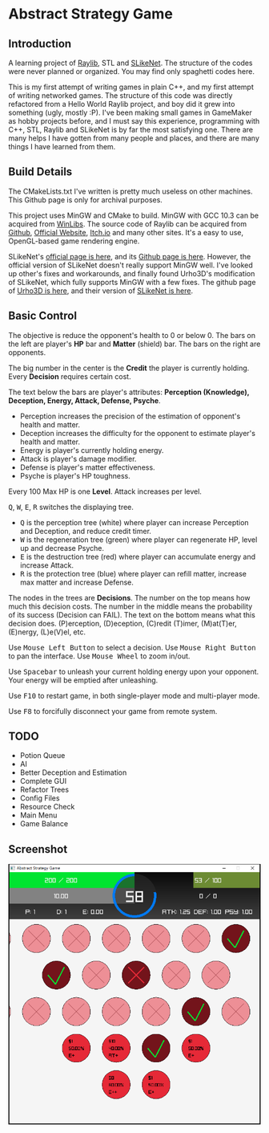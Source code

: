 # Abstract Strategy Game

## Introduction

A learning project of [Raylib](https://github.com/raysan5/raylib), STL and [SLikeNet](https://github.com/SLikeSoft/SLikeNet). The structure of the codes were never planned or organized. You may find only spaghetti codes here.

This is my first attempt of writing games in plain C++, and my first attempt of writing networked games. The structure of this code was directly refactored from a Hello World Raylib project, and boy did it grew into something (ugly, mostly :P). I've been making small games in GameMaker as hobby projects before, and I must say this experience, programming with C++, STL, Raylib and SLikeNet is by far the most satisfying one. There are many helps I have gotten from many people and places, and there are many things I have learned from them.

## Build Details

The CMakeLists.txt I've written is pretty much useless on other machines. This Github page is only for archival purposes.

This project uses MinGW and CMake to build. MinGW with GCC 10.3 can be acquired from [WinLibs](https://winlibs.com/#download-release). The source code of Raylib can be acquired from [Github](https://github.com/raysan5/raylib), [Official Website](https://www.raylib.com/), [Itch.io](https://raysan5.itch.io/raylib) and many other sites. It's a easy to use, OpenGL-based game rendering engine.

SLikeNet's [official page is here](https://www.slikesoft.com/?page_id=1224&lang=en), and its [Github page is here](https://github.com/SLikeSoft/SLikeNet). However, the official version of SLikeNet doesn't really support MinGW well. I've looked up other's fixes and workarounds, and finally found Urho3D's modification of SLikeNet, which fully supports MinGW with a few fixes. The github page of [Urho3D is here](https://github.com/urho3d/Urho3D), and their version of [SLikeNet is here](https://github.com/urho3d/Urho3D/blob/master/Source/ThirdParty/SLikeNet).

## Basic Control

The objective is reduce the opponent's health to 0 or below 0. The bars on the left are player's **HP** bar and **Matter** (shield) bar. The bars on the right are opponents.

The big number in the center is the **Credit** the player is currently holding. Every **Decision** requires certain cost.

The text below the bars are player's attributes: **Perception (Knowledge), Deception, Energy, Attack, Defense, Psyche**.
- Perception increases the precision of the estimation of opponent's health and matter.
- Deception increases the difficulty for the opponent to estimate player's health and matter.
- Energy is player's currently holding energy.
- Attack is player's damage modifier.
- Defense is player's matter effectiveness.
- Psyche is player's HP toughness.

Every 100 Max HP is one **Level**. Attack increases per level.

<kbd>Q</kbd>, <kbd>W</kbd>, <kbd>E</kbd>, <kbd>R</kbd> switches the displaying tree.
- <kbd>Q</kbd> is the perception tree (white) where player can increase Perception and Deception, and reduce credit timer.
- <kbd>W</kbd> is the regeneration tree (green) where player can regenerate HP, level up and decrease Psyche.
- <kbd>E</kbd> is the destruction tree (red) where player can accumulate energy and increase Attack.
- <kbd>R</kbd> is the protection tree (blue) where player can refill matter, increase max matter and increase Defense.

The nodes in the trees are **Decisions**. The number on the top means how much this decision costs. The number in the middle means the probability of its success (Decision can FAIL). The text on the bottom means what this decision does. (P)erception, (D)eception, (C)redit (T)imer, (M)at(T)er, (E)nergy, (L)e(V)el, etc.

Use <kbd>Mouse Left Button</kbd> to select a decision. Use <kbd>Mouse Right Button</kbd> to pan the interface. Use <kbd>Mouse Wheel</kbd> to zoom in/out.

Use <kbd>Spacebar</kbd> to unleash your current holding energy upon your opponent. Your energy will be emptied after unleashing.

Use <kbd>F10</kbd> to restart game, in both single-player mode and multi-player mode.

Use <kbd>F8</kbd> to forcifully disconnect your game from remote system.

## TODO

- Potion Queue
- AI
- Better Deception and Estimation
- Complete GUI
- Refactor Trees
- Config Files
- Resource Check
- Main Menu
- Game Balance

## Screenshot

![Screenshot](img/Screenshot.png)
